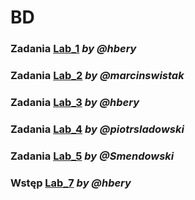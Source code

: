 # BD

### Zadania [Lab_1](http://github.com/piotrsladowski/BD/blob/main/Lab_1.md) *by @hbery*

### Zadania [Lab_2](http://github.com/piotrsladowski/BD/blob/main/Lab_2.md) *by @marcinswistak*

### Zadania [Lab_3](http://github.com/piotrsladowski/BD/blob/main/Lab_3.md) *by @hbery*

### Zadania [Lab_4](http://github.com/piotrsladowski/BD/blob/main/Lab_4.md) *by @piotrsladowski*

### Zadania [Lab_5](http://github.com/piotrsladowski/BD/blob/main/Lab_5.md) *by @Smendowski*

### Wstęp [Lab_7](http://github.com/piotrsladowski/BD/blob/main/Lab_7.md) *by @hbery*
